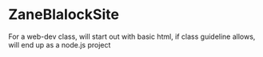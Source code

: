 # ZaneBlalockSite
For a web-dev class, will start out with basic html, if class guideline allows, will end up as a node.js project
